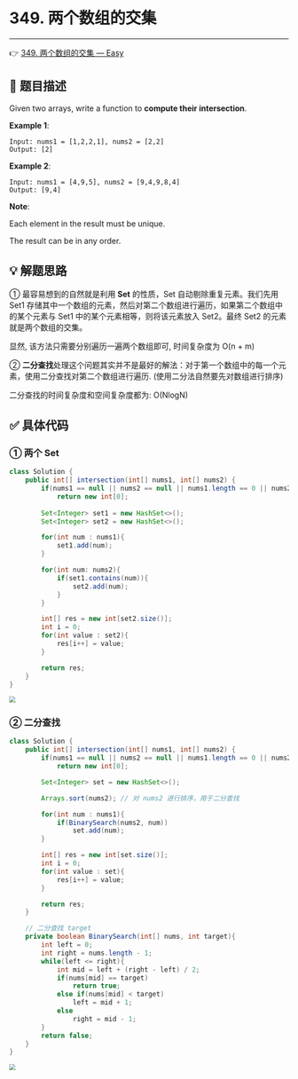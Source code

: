 # 349. 两个数组的交集

---

👉 [349. 两个数组的交集 — Easy](https://leetcode-cn.com/problems/intersection-of-two-arrays/)

## 📜 题目描述

Given two arrays, write a function to **compute their intersection**.

**Example 1**:

```
Input: nums1 = [1,2,2,1], nums2 = [2,2]
Output: [2]
```

**Example 2**:

```
Input: nums1 = [4,9,5], nums2 = [9,4,9,8,4]
Output: [9,4]
```

**Note**:

Each element in the result must be unique.

The result can be in any order.

## 💡 解题思路

① 最容易想到的自然就是利用 **Set** 的性质，Set 自动剔除重复元素。我们先用 Set1 存储其中一个数组的元素，然后对第二个数组进行遍历，如果第二个数组中的某个元素与 Set1 中的某个元素相等，则将该元素放入 Set2。最终 Set2 的元素就是两个数组的交集。

显然, 该方法只需要分别遍历一遍两个数组即可, 时间复杂度为 O(n + m)

② **二分查找**处理这个问题其实并不是最好的解法：对于第一个数组中的每一个元素，使用二分查找对第二个数组进行遍历. (使用二分法自然要先对数组进行排序)

二分查找的时间复杂度和空间复杂度都为: O(NlogN)

## ✅  具体代码

### ① 两个 Set


```java
class Solution {
    public int[] intersection(int[] nums1, int[] nums2) {
        if(nums1 == null || nums2 == null || nums1.length == 0 || nums2.length == 0)
        	return new int[0];
        
        Set<Integer> set1 = new HashSet<>(); 
        Set<Integer> set2 = new HashSet<>();

        for(int num : nums1){
            set1.add(num);
        }

        for(int num: nums2){
            if(set1.contains(num)){
                set2.add(num);
            }
        }

        int[] res = new int[set2.size()];
        int i = 0;
        for(int value : set2){
            res[i++] = value;
        }

        return res;
    }
}
```

<img src="https://gitee.com/veal98/images/raw/master/img/20200924120413.png" style="zoom: 67%;" />

### ② 二分查找

```java
class Solution {
    public int[] intersection(int[] nums1, int[] nums2) {
        if(nums1 == null || nums2 == null || nums1.length == 0 || nums2.length == 0)
            return new int[0];

        Set<Integer> set = new HashSet<>();

        Arrays.sort(nums2); // 对 nums2 进行排序，用于二分查找

        for(int num : nums1){
            if(BinarySearch(nums2, num))
                set.add(num);
        }

        int[] res = new int[set.size()];
        int i = 0;
        for(int value : set){
            res[i++] = value;
        }

        return res;
    }

    // 二分查找 target
    private boolean BinarySearch(int[] nums, int target){
        int left = 0;
        int right = nums.length - 1;
        while(left <= right){
            int mid = left + (right - left) / 2;
            if(nums[mid] == target)
                return true;
            else if(nums[mid] < target)
                left = mid + 1;
            else
                right = mid - 1;
        }
        return false;
    }
}
```

<img src="https://gitee.com/veal98/images/raw/master/img/20200924121235.png" style="zoom:67%;" />